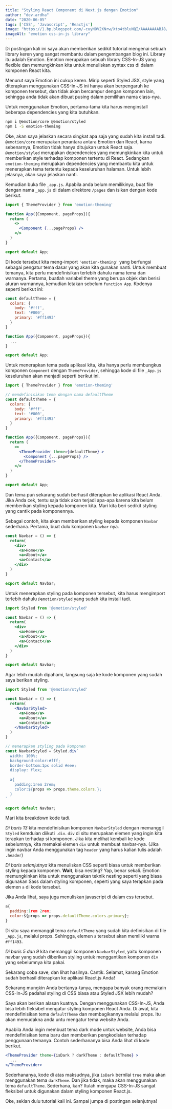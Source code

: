 ```yaml
---
title: "Styling React Component di Next.js dengan Emotion"
author: "dev.ardha"
date: "2020-06-05"
tags: ['CSS', 'Javascript', 'Reactjs']
image: "https://1.bp.blogspot.com/-cuyNOV2XNrw/Xto4tbluNQI/AAAAAAAABJ8/sJhN7riOrDIA7awtJENj2kYzsLHytj8KwCNcBGAsYHQ/s1600/EmotionJs.png"
imageAlt: "emotion css-in-js library"
---
```

Di postingan kali ini saya akan memberikan sedikit tutorial mengenai sebuah library keren yang sangat membantu dalam pengembangan blog ini. Library itu adalah Emotion. Emotion merupakan sebuah library CSS-In-JS yang flexible dan memungkinkan kita untuk menuliskan syntax css di dalam komponen React kita.

Menurut saya Emotion ini cukup keren. Mirip seperti Styled JSX, style yang diterapkan menggunakan CSS-In-JS ini hanya akan berpengaruh ke komponen tersebut, dan tidak akan bercampur dengan komponen lain, sehingga anda tidak akan dibuat pusing dalam pemilihan nama class-nya.

Untuk menggunakan Emotion, pertama-tama kita harus menginstall beberapa dependencies yang kita butuhkan.
```bash
npm i @emotion/core @emotion/styled
npm i -S emotion-theming
```

Oke, akan saya jelaskan secara singkat apa saja yang sudah kita install tadi. `@emotion/core` merupakan perantara antara Emotion dan React, karna sebenarnya, Emotion tidak hanya ditujukan untuk React saja. `@emotion/styled` merupakan dependencies yang memungkinkan kita untuk memberikan style terhadap komponen tertentu di React. Sedangkan `emotion-theming` merupakan dependencies yang membantu kita untuk menerapkan tema tertentu kepada keseluruhan halaman. Untuk lebih jelasnya, akan saya jelaskan nanti.

Kemudian buka file `_app.js`. Apabila anda belum memilikinya, buat file dengan nama `_app.js` di dalam direktore `/pages` dan isikan dengan kode berikut.
```jsx
import { ThemeProvider } from 'emotion-theming'

function App({Component, pageProps}){
  return (
    <>
      <Component {...pageProps} />
    </>
  )
}

export default App;
```

Di kode tersebut kita meng-import `'emotion-theming'` yang berfungsi sebagai pengatur tema dasar yang akan kita gunakan nanti. Untuk membuat temanya, kita perlu mendefinisikan terlebih dahulu nama tema dan warnanya. Pertama, buatlah variabel theme yang berupa objek dan berisi aturan warnannya, kemudian letakan sebelum `function App`. Kodenya seperti berikut ini:

```jsx
const defaultTheme = {
  colors: {
    body: '#fff',
    text: '#000',
    primary: '#ff1493'
  }
}

function App({Component, pageProps}){
  ...
}

export default App;
```

Untuk menerapkan tema pada aplikasi kita, kita hanya perlu membungkus komponen `Component` dengan `ThemeProvider`, sehingga kode di file `_App.js` keseluruhan akan menjadi seperti berikut ini.

```jsx
import { ThemeProvider } from 'emotion-theming'

// mendefinisikan tema dengan nama defaultTheme
const defaultTheme = {
  colors: {
    body: '#fff',
    text: '#000',
    primary: '#ff1493'
  }
}

function App({Component, pageProps}){
  return (
    <>
      <ThemeProvider theme={defaultTheme} >
        <Component {...pageProps} />
      </ThemeProvider>
    </>
  )
}

export default App;
```

Dan tema pun sekarang sudah berhasil diterapkan ke aplikasi React Anda. Jika Anda cek, tentu saja tidak akan terjadi apa-apa karena kita belum memberikan styling kepada komponen kita. Mari kita beri sedikit styling yang cantik pada komponennya.

Sebagai contoh, kita akan memberikan styling kepada komponen `Navbar` sederhana. Pertama, buat dulu komponen `Navbar` nya.

```jsx
const Navbar = () => {
  return(
    <div>
      <a>Home</a>
      <a>About</a>
      <a>Contact</a>
    </div>
  )
}

export default Navbar;
```

Untuk menerapkan styling pada komponen tersebut, kita harus mengimport terlebih dahulu `@emotion/styled` yang sudah kita install tadi.

```jsx
import Styled from '@emotion/styled'

const Navbar = () => {
  return(
    <div>
      <a>Home</a>
      <a>About</a>
      <a>Contact</a>
    </div>
  )
}

export default Navbar;
```

Agar lebih mudah dipahami, langsung saja ke kode komponen yang sudah saya berikan styling.

```jsx
import Styled from '@emotion/styled'

const Navbar = () => {
  return(
    <NavbarStyled>
      <a>Home</a>
      <a>About</a>
      <a>Contact</a>
    </NavbarStyled>
  )
}

// menerapkan styling pada komponen
const NavbarStyled = Styled.div`
  width: 100%;
  background-color:#fff;
  border-bottom:1px solid #eee;
  display: flex;
  
  a{
    padding:1rem 2rem;
    color:${props => props.theme.colors.};
  }
`

export default Navbar;
```

Mari kita breakdown kode tadi.

*Di baris 13* kita mendefinisikan komponen `NavbarStyled` dengan memanggil `Styled` kemduian diikuti `.div`. `div` di situ merupakan elemen yang ingin kita terapkan terhadap si komponen. Jika kita melihat kembali ke kode sebelumnya, kita memakai elemen `div` untuk membuat navbar-nya. (Jika ingin navbar Anda menggunakan tag `header` yang harus kalian tulis adalah `.header`)

*Di baris selanjutnya* kita menuliskan CSS seperti biasa untuk memberikan styling kepada komponen. **Wait**, bisa nesting? Yap, benar sekali. Emotion memungkinkan kita untuk menggunakan teknik nesting seperti yang biasa digunakan Sass dalam styling komponen, seperti yang saya terapkan pada elemen `a` di kode tersebut.

Jika Anda lihat, saya juga menuliskan javascript di dalam css tersebut.

```jsx
a{
  padding:1rem 2rem;
  color:${props => props.defaultTheme.colors.primary};
}
```

Di situ saya memanggil tema `defaultTheme` yang sudah kita definisikan di file `_App.js`, melalui props. Sehingga, elemen `a` tersebut akan memiliki warna `#ff1493`.

*Di baris 5 dan 9* kita memanggil komponen `NavbarStyled`, yaitu komponen navbar yang sudah diberikan styling untuk menggantikan komponen `div` yang sebelumnya kita pakai.

Sekarang coba save, dan lihat hasilnya. Cantik. Selamat, karang Emotion sudah berhasil diterapkan ke aplikasi React.js Anda!

Sekarang mungkin Anda bertanya-tanya, mengapa banyak orang memakain CSS-In-JS padahal styling di CSS biasa atau Styled JSX lebih mudah?

Saya akan berikan alasan kuatnya. Dengan menggunakan CSS-In-JS, Anda bisa lebih fleksibel mengatur styling komponen React Anda. Di awal, kita mendefinisikan tema `defaultTheme` dan membagikannya melalui props. Itu akan memudakna anda untu mengatur tema website Anda.

Apabila Anda ingin membuat tema dark mode untuk website, Anda bisa mendefinisikan tema baru dan memberikan pengkodisian terhadap penggunaan temanya. Contoh sederhananya bisa Anda lihat di kode berikut.

```jsx
<ThemeProvider theme={isDark ? darkTheme : defaultTheme} >
  ...
</ThemeProvider>
```

Sederhananya, kode di atas maksudnya, jika `isDark` bernilai `true` maka akan menggunakan tema `darkTheme`. Dan jika tidak, maka akan menggunakan tema `defaultTheme`. Sederhana, kan? Itulah mengapa CSS-In-JS sangat fleksibel untuk digunakan dalam styling komponen React.js.

Oke, sekian dulu tutorial kali ini. Sampai jumpa di postingan selanjutnya!
